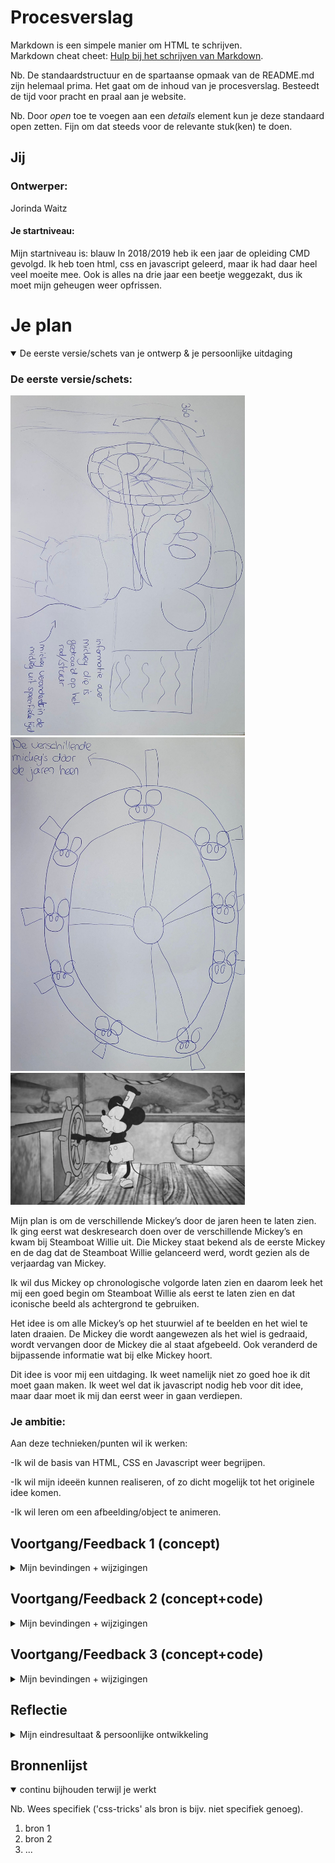 # Procesverslag
Markdown is een simpele manier om HTML te schrijven.  
Markdown cheat cheet: [Hulp bij het schrijven van Markdown](https://github.com/adam-p/markdown-here/wiki/Markdown-Cheatsheet).

Nb. De standaardstructuur en de spartaanse opmaak van de README.md zijn helemaal prima. Het gaat om de inhoud van je procesverslag. Besteedt de tijd voor pracht en praal aan je website.

Nb. Door *open* toe te voegen aan een *details* element kun je deze standaard open zetten. Fijn om dat steeds voor de relevante stuk(ken) te doen.





## Jij

### Ontwerper:
Jorinda Waitz

#### Je startniveau:
Mijn startniveau is: blauw
In 2018/2019 heb ik een jaar de opleiding CMD gevolgd. Ik heb toen html, css en javascript geleerd, maar ik had daar heel veel moeite mee. Ook is alles na drie jaar een beetje weggezakt, dus ik moet mijn geheugen weer opfrissen. 


# Je plan

<details open>
  <summary>De eerste versie/schets van je ontwerp & je persoonlijke uitdaging</summary>

  ### De eerste versie/schets:
  <img src="readme-images/SchetsMickey.1.jpeg" width="375px" alt="eerste versie/schets">
  <img src="readme-images/SchetsStuurMickey.1.jpeg" width="375px" alt="eerste versie/schets">
  <img src="readme-images/SteamboatWillie.jpg" width="375px" alt="eerste versie/schets">
  
Mijn plan is om de verschillende Mickey’s door de jaren heen te laten zien. Ik ging eerst wat deskresearch doen over de verschillende Mickey’s en kwam bij Steamboat Willie uit. Die Mickey staat bekend als de eerste Mickey en de dag dat de Steamboat Willie gelanceerd werd, wordt gezien als de verjaardag van Mickey.
  
Ik wil dus Mickey op chronologische volgorde laten zien en daarom leek het mij een goed begin om Steamboat Willie als eerst te laten zien en dat iconische beeld als achtergrond te gebruiken.
  
Het idee is om alle Mickey’s op het stuurwiel af te beelden en het wiel te laten draaien. De Mickey die wordt aangewezen als het wiel is gedraaid, wordt vervangen door de Mickey die al staat afgebeeld. Ook veranderd de bijpassende informatie wat bij elke Mickey hoort. 

Dit idee is voor mij een uitdaging. Ik weet namelijk niet zo goed hoe ik dit moet gaan maken. Ik weet wel dat ik javascript nodig heb voor dit idee, maar daar moet ik mij dan eerst weer in gaan verdiepen.


  ### Je ambitie: 
  Aan deze technieken/punten wil ik werken:
  
 -Ik wil de basis van HTML, CSS en Javascript weer begrijpen.
  
-Ik wil mijn ideeën kunnen realiseren, of zo dicht mogelijk tot het originele idee komen.
  
-Ik wil leren om een afbeelding/object te animeren.

 
</details>




## Voortgang/Feedback 1 (concept)

<details>
  <summary>Mijn bevindingen + wijzigingen </summary>

   <img src="readme-images/SchetsMickey.1.jpeg" width="375px" alt="eerste versie/schets">
  
  ### Bevinding 1: 
  Het stuurwiel zie je nu via een zijaanzicht. Daardoor zie je de Mickey’s niet goed.
  
  #### oplossing: 
  Ik wil dit gaan oplossen door het stuurwiel van voor te laten afbeelden.


  ### Bevinding 2:
In plaats van gelijk alle Mickey’s te laten zien op het stuurwiel, kan ik ook de jaartallen laten zien. Hierdoor heb je meer progressive disclosure. 
  
  #### oplossing:
Ik wil deze feedback gaan toepassen in mijn nieuwe ontwerp. 


  ### Bevinding 3:
Voor meer interactie kan ik de staart van Mickey laten bewegen.
  
  #### oplossing:
Ik ga gebruik maken van afbeeldingen van Mickey, de staart kan ik dus niet los bewegen. Ik wil in plaats van de staart de hele afbeelding laten bewegen.
  
  ### Bevinding 4:
De informatie tekst kan op een leukere manier worden weergegeven.
  
  #### oplossing:
Ik heb Steamboat Willie gekeken om inspiratie op te doen. Ik zag daar een schatkist, wat mij op een idee bracht. Ik wil een schatkist open laten gaan en daar de informatie uit laten komen.

</details>




## Voortgang/Feedback 2 (concept+code)

<details>
  <summary>Mijn bevindingen + wijzigingen</summary>
  
  <img src="readme-images/Website.v2.png" width="375px" alt="Tweede versie/schets">
  
  ### Bevinding 1:
De teksten hebben niet voldoende contrast.
  
  #### oplossing:
Ik heb de achtergrond kleur van het informatie vak veranderd en niet meer transparant gemaakt. Nu is de tekst goed leesbaar.


  ### Bevinding 2:
Het stuurwiel kan niet gedraaid worden met het toetsenbord (tab).
  
  #### oplossing:
Ik heb met Javascript ervoor gezorgd dat je met spatie en enter het stuurwiel kan laten draaien. Tab werkt alleen niet, want mijn laptop selecteert dan de website link.


  ### Bevinding 3:
  Als je over het stuurwiel hovert, veranderd de muis niet.
  
  #### oplossing:
  Ik heb aan de button een cursor:pointer toegevoegd.
  
  
  ### Bevinding 4:
  De headings kunnen beter gebruikt worden. “Click to spin the wheel” is nu een < p >, maar kan beter een < h2 >
  
  #### oplossing:
  Ik heb alle “titels” veranderd naar h1/2/3 en alleen de tekst een <p> gegeven.
  
  
  ### Bevinding 5:
  Er is geen gebruik gemaakt van een button.
  
  #### oplossing:
  Ik heb de afbeelding in een button gezet.
  
  
  ### Bevinding 6:
  Meer witruimte in de code gebruiken.
  
  #### oplossing:
  Ik heb gebruik gemaakt van meer enters gebruikt en duidelijker met commentaar aangegeven wat waar begint.
  
  
  ### Bevinding 7:
 Meer structuur aanbrengen in CSS.
  
  #### oplossing:
  De volgorde van mijn HTML-code aanhouden voor mijn CSS.
  
  
  ### Bevinding 8:
  Veel gebruik gemaakt van ID’s, kan beter. Bijvoorbeeld: header p.
  
  #### oplossing:
  Ik heb alle ID’s vervangen.
  
 
  #### Bevinding 9:
 CSS custom properties toevoegen.
  
  

</details>



## Voortgang/Feedback 3 (concept+code)

<details>
  <summary>Mijn bevindingen + wijzigingen</summary>
  
<img src="readme-images/Website.v2.png" width="375px" alt="Tweede versie/schets">
  
  ### Bevinding 1:
Het informatievlak ziet er een beetje saai uit.

  #### oplossing:
Ik heb een box-shadow toegevoegd.



  ### Bevinding 2:
Mickey zou ook moeten bewegen.
  
  #### oplossing:
Ik heb Mickey nu laten springen als hij getoond wordt.

  
  ### Bevinding 3:
 Je kan heel vaak op het wiel klikken, waardoor alles een beetje vast loopt en alle Mickey’s heel snel achter elkaar getoond worden.
  
  #### oplossing:
True/false functie toegevoegd als mickey klaar is met draaien. Als de wiel niet klaar is met draaien, stopt de functie met verdergaan. Als je dus bijvoorbeeld 3x op het wiel klikt, krijg je nog maar 1 Mickey te zien. Als je wel klaar bent met draaien en op het wiel drukt, dan ga je beginnen met draaien en roep je de functie toonMickey op.
  
  ### Bevinding 4:
 Het zou mooier zijn als het stuurwiel een beetje gedraaid staat, goed in perspectief.
  
  #### oplossing:
  Ik wist niet hoe ik dit kon oplossen. Ik heb geprobeerd om transform: rotatey (50deg) toe te voegen aan de afbeelding, maar dat zag er lelijk uit. De afbeelding zou niet even groot moeten zijn, maar een deel zou "dunner" moeten zijn zodat je diepte creéert. 
  
  ### Bevinding 5:
  Disney font gebruiken.
  
  #### oplossing:
  Disney font gedownload en @font-face aangemaakt.

</details>




## Reflectie

<details>
  <summary>Mijn eindresultaat & persoonlijke ontwikkeling</summary>

  ### Je uitkomst - karakteristiek screenshot(s):
  <img src="readme-images/Website.DEF.png" width="375px" alt="final ontwerp">


  ### Dit ging goed/Heb ik geleerd: 
  Korte omschrijving met plaatje(s)

  <img src="readme-images/dummy-plaatje.jpg" width="375px" alt="top">


  ### Dit was lastig/Is niet gelukt:
  Korte omschrijving met plaatje(s)

  <img src="readme-images/dummy-plaatje.jpg" width="375px" alt="bummer">
</details>





## Bronnenlijst

<details open>
<summary>continu bijhouden terwijl je werkt</summary>

Nb. Wees specifiek ('css-tricks' als bron is bijv. niet specifiek genoeg).

1. bron 1
2. bron 2
3. ...

</details>
